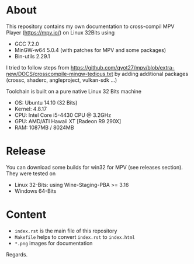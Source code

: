 About
=====

This repository contains my own documentation to cross-compil MPV Player
(<https://mpv.io/>) on Linux 32Bits using

-   GCC 7.2.0
-   MinGW-w64 5.0.4 (with patches for MPV and some packages)
-   Bin-utils 2.29.1

I tried to follow steps from https://github.com/qyot27/mpv/blob/extra-new/DOCS/crosscompile-mingw-tedious.txt by adding additional packages (crossc, shaderc, angleproject, vulkan-sdk ...)

Toolchain is built on  a pure native Linux 32 Bits machine

-   OS: Ubuntu 14.10 (32 Bits)
-   Kernel: 4.8.17
-   CPU: Intel Core i5-4430 CPU @ 3.2GHz
-   GPU: AMD/ATI Hawaii XT [Radeon R9 290X]
-   RAM: 1087MB / 8024MB

Release
=======
You can download some builds for win32 for MPV (see releases section).
They were tested on
- Linux 32-Bits: using Wine-Staging-PBA >= 3.16
- Windows 64-Bits

Content
=======

- `index.rst` is the main file of this repository
- `Makefile` helps to convert `index.rst` to `index.html`
- `*.png` images for documentation

Regards.

